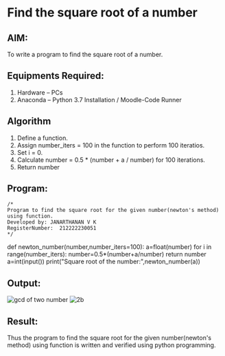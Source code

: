 # Find the square root of a number

## AIM:
To write a program to find the square root of a number.

## Equipments Required:
1. Hardware – PCs
2. Anaconda – Python 3.7 Installation / Moodle-Code Runner

## Algorithm
1. Define a function.
2. Assign number_iters = 100 in the function to perform 100 iteratios.
3. Set i = 0.
4. Calculate  number = 0.5 * (number + a / number) for 100 iterations.
5. Return number

## Program:
```
/*
Program to find the square root for the given number(newton's method) using function.
Developed by: JANARTHANAN V K
RegisterNumber:  212222230051
*/
```
  def newton_number(number,number_iters=100):
      a=float(number)
      for i in range(number_iters):
          number=0.5*(number+a/number)
      return number
  a=int(input())
  print("Square root of the number:",newton_number(a))

## Output:
![gcd of two number](gcd.png)
![2b](https://user-images.githubusercontent.com/119393515/236849557-fe8c02f3-c06c-4b64-9d72-f3bf3e021505.png)


## Result:
Thus the program to find the square root for the given number(newton's method) using function is written and verified using python programming.
